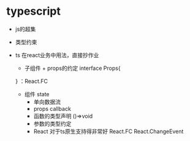# typescript
- js的超集
- 类型约束
- ts 在react业务中用法，直接抄作业
  - 子组件 + props的约定
  interface Props{

  }
  ：React.FC<Props>
  - 组件 state 
    - 单向数据流
    - props callback
    - 函数的类型声明 ()=>void
    - 参数的类型约定
    - React 对于ts原生支持得非常好
      React.FC
      React.ChangeEvent<HTMLInputElement>
